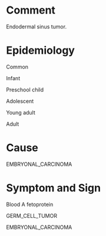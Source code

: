 # Comment

Endodermal sinus tumor.

# Epidemiology

Common

Infant

Preschool child

Adolescent

Young adult

Adult

# Cause

EMBRYONAL_CARCINOMA

# Symptom and Sign

Blood A fetoprotein

GERM_CELL_TUMOR

EMBRYONAL_CARCINOMA

